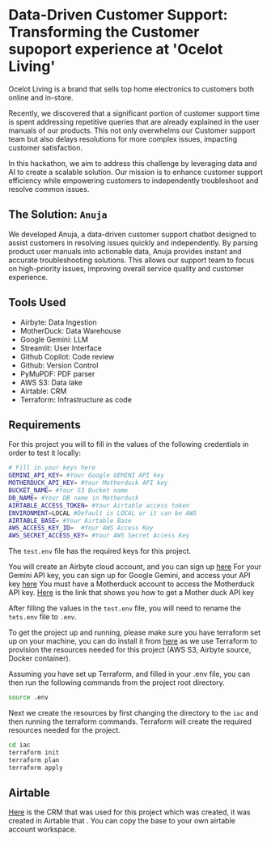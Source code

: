 # Data-Driven Customer Support: Transforming the Customer supoport experience at 'Ocelot Living'

Ocelot Living is a brand that sells top home electronics to customers both online and in-store.

Recently, we discovered that a significant portion of customer support time is spent addressing repetitive queries that are already explained in the user manuals of our products. This not only overwhelms our Customer support team but also delays resolutions for more complex issues, impacting customer satisfaction.

In this hackathon, we aim to address this challenge by leveraging data and AI to create a scalable solution. Our mission is to enhance customer support efficiency while empowering customers to independently troubleshoot and resolve common issues.

## The Solution: `Anuja`

We developed Anuja, a data-driven customer support chatbot designed to assist customers in resolving issues quickly and independently. By parsing product user manuals into actionable data, Anuja provides instant and accurate troubleshooting solutions. This allows our support team to focus on high-priority issues, improving overall service quality and customer experience.

## Tools Used

- Airbyte: Data Ingestion
- MotherDuck: Data Warehouse
- Google Gemini: LLM
- Streamlit: User Interface
- Github Copilot: Code review
- Github: Version Control
- PyMuPDF: PDF parser
- AWS S3: Data lake
- Airtable: CRM
- Terraform: Infrastructure as code

## Requirements

For this project you will to fill in the values of the following credentials in order to test it locally:

```bash
# Fill in your keys here
GEMINI_API_KEY= #Your Google GEMINI API key
MOTHERDUCK_API_KEY= #Your Motherduck API key
BUCKET_NAME= #Your S3 Bucket name
DB_NAME= #Your DB name in Motherduck
AIRTABLE_ACCESS_TOKEN= #Your Airtable access token
ENVIRONMENT=LOCAL #Default is LOCAL or it can be AWS
AIRTABLE_BASE= #Your Airtable Base
AWS_ACCESS_KEY_ID=  #Your AWS Access Key
AWS_SECRET_ACCESS_KEY= #Your AWS Secret Access Key
```

The `test.env` file has the required keys for this project.

You will create an Airbyte cloud account, and you can sign up [here](https://airbyte.com/product/airbyte-cloud)
For your Gemini API key, you can sign up for Google Gemini, and access your API key [here](https://aistudio.google.com/apikey)
You must have a Motherduck account to access the Motherduck API key. [Here](https://motherduck.com/docs/key-tasks/authenticating-and-connecting-to-motherduck/authenticating-to-motherduck/#authentication-using-an-access-token) is the link that shows you how to get a Mother duck API key

After filling the values in the `test.env` file, you will need to rename the `tets.env` file to `.env`.

To get the project up and running, please make sure you have terraform set up on your machine, you can do install it from [here](https://developer.hashicorp.com/terraform/tutorials/aws-get-started/install-cli) as we use Terraform to provision the resources needed for this project (AWS S3, Airbyte source, Docker container).

Assuming you have set up Terraform, and filled in your .env file, you can then run the following commands from the project root directory.

```bash
source .env
```

Next we create the resources by first changing the directory to the `iac` and then running the terraform commands. Terraform will create the required resources needed for the project.

```bash
cd iac
terraform init
terraform plan
terraform apply
```

## Airtable

[Here](https://airtable.com/app9prJZjrqpUAnZt/shrbOzAfiZVwzwO9D) is the CRM that was used for this project which was created, it was created in Airtable that . You can copy the base to your own airtable account workspace.
